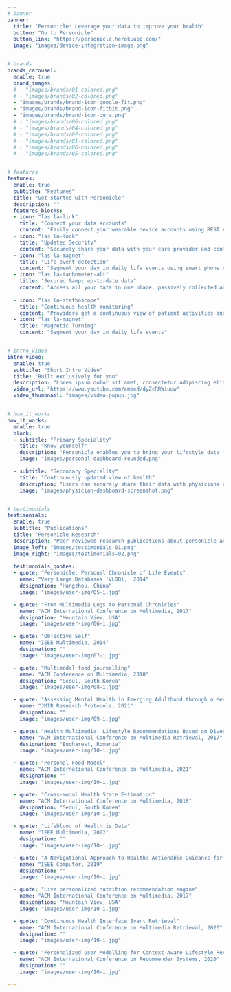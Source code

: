 ```yaml
---
# banner
banner:
  title: "Personicle: Leverage your data to improve your health"
  button: "Go to Personicle"
  button_link: "https://personicle.herokuapp.com/"
  image: "images/device-integration-image.png"


# brands
brands_carousel:
  enable: true
  brand_images:
  # - "images/brands/01-colored.png"
  # - "images/brands/02-colored.png"
  - "images/brands/brand-icon-google-fit.png"
  - "images/brands/brand-icon-fitbit.png"
  - "images/brands/brand-icon-oura.png"
  # - "images/brands/06-colored.png"
  # - "images/brands/04-colored.png"
  # - "images/brands/02-colored.png"
  # - "images/brands/01-colored.png"
  # - "images/brands/06-colored.png"
  # - "images/brands/05-colored.png"


# features
features:
  enable: true
  subtitle: "Features"
  title: "Get started with Personicle"
  description: ""
  features_blocks:
  - icon: "las la-link"
    title: "Connect your data accounts"
    content: "Easily connect your wearable device accounts using REST APIs."
  - icon: "las la-lock"
    title: "Updated Security"
    content: "Securely share your data with your care provider and contacts."
  - icon: "las la-magnet"
    title: "Life event detection"
    content: "Segment your day in daily life events using smart phone sensors"
  - icon: "las la-tachometer-alt"
    title: "Secured &amp; up-to-date data"
    content: "Access all your data in one place, passively collected and updated"
  
  - icon: "las la-stethoscope"
    title: "Continuous health monitoring"
    content: "Providers get a continuous view of patient activities and health"
  - icon: "las la-magnet"
    title: "Magnetic Turning"
    content: "Segment your day in daily life events"


# intro_video
intro_video:   
  enable: true
  subtitle: "Short Intro Video"
  title: "Built exclusively for you"
  description: "Lorem ipsum dolor sit amet, consectetur adipiscing elit. Morbi egestas <br> Werat viverra id et aliquet. vulputate egestas sollicitudin."
  video_url: "https://www.youtube.com/embed/dyZcRRWiuuw"
  video_thumbnail: "images/video-popup.jpg"


# how_it_works
how_it_works:   
  enable: true
  block:
  - subtitle: "Primary Speciality"
    title: "Know yourself"
    description: "Personicle enables you to bring your lifestyle data from disparate and isolated sources to one location. This data can be aggregated and correlated to understand users' habits and how various lifestyle events affect their lives."
    image: "images/personal-dashboard-rounded.png"

  - subtitle: "Secondary Speciality"
    title: "Continuously updated view of health"
    description: "Users can securely share their data with physicians registered on the platform. Physicians can remotely and passively monitor their patients' health status and analyze their data from simple trend lines to sophisticated event pattern detection . "
    image: "images/physician-dashboard-screenshot.png"


# testimonials
testimonials:   
  enable: true
  subtitle: "Publications"
  title: "Personicle Research"
  description: "Peer reviewed research publications about personicle and personal health navigation"
  image_left: "images/testimonials-01.png"
  image_right: "images/testimonials-02.png"
  
  testimonials_quotes:
  - quote: "Personicle: Personal Chronicle of Life Events"
    name: "Very Large Databases (VLDB),  2014"
    designation: "Hangzhou, China"
    image: "images/user-img/05-i.jpg"

  - quote: "From Multimedia Logs to Personal Chronicles"
    name: "ACM International Conference on Multimedia, 2017"
    designation: "Mountain View, USA"
    image: "images/user-img/06-i.jpg"

  - quote: "Objective Self"
    name: "IEEE Multimedia, 2014"
    designation: ""
    image: "images/user-img/07-i.jpg"

  - quote: "Multimodal food journalling"
    name: "ACM Conference on Multimedia, 2018"
    designation: "Seoul, South Korea"
    image: "images/user-img/08-i.jpg"

  - quote: "Assessing Mental Health in Emerging Adulthood through a Mental Health Navigator: A Study Protocol."
    name: "JMIR Research Protocols, 2021"
    designation: ""
    image: "images/user-img/09-i.jpg"

  - quote: "Health Multimedia: Lifestyle Recommendations Based on Diverse Observations"
    name: "ACM International Conference on Multimedia Retrieval, 2017"
    designation: "Bucharest, Romania"
    image: "images/user-img/10-i.jpg"

  - quote: "Personal Food Model"
    name: "ACM International Conference on Multimedia, 2021"
    designation: ""
    image: "images/user-img/10-i.jpg"

  - quote: "Cross-modal Health State Estimation"
    name: "ACM International Conference on Multimedia, 2018"
    designation: "Seoul, South Korea"
    image: "images/user-img/10-i.jpg"

  - quote: "Lifeblood of Health is Data"
    name: "IEEE Multimedia, 2022"
    designation: ""
    image: "images/user-img/10-i.jpg"

  - quote: "A Navigational Approach to Health: Actionable Guidance for Improved Quality of Life"
    name: "IEEE Computer, 2019"
    designation: ""
    image: "images/user-img/10-i.jpg"

  - quote: "Live personalized nutrition recommendation engine"
    name: "ACM International Conference on Multimedia, 2017"
    designation: "Mountain View, USA"
    image: "images/user-img/10-i.jpg"

  - quote: "Continuous Health Interface Event Retrieval"
    name: "ACM International Conference on Multimedia Retrieval, 2020"
    designation: ""
    image: "images/user-img/10-i.jpg"

  - quote: "Personalized User Modelling for Context-Aware Lifestyle Recommendations to Improve Sleep"
    name: "ACM International Conference on Recommender Systems, 2020"
    designation: ""
    image: "images/user-img/10-i.jpg"

---
```

